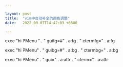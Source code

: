 ```yaml
---

layout: post
title:  "vim中自动补全的颜色调整"
date:   2022-09-07T14:42:03 +0800

---
```



exec "hi PMenu " . " guifg=#" . a:fg . " ctermfg=" . a:fg

exec "hi PMenu" . " guibg=#" . a:bg . " ctermbg=" . a:bg

exec "hi PMenu" . " gui=" . a:attr . " cterm=" . a:attr
